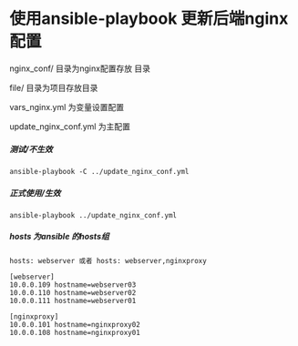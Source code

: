 # 使用ansible-playbook 更新后端nginx配置

nginx_conf/ 目录为nginx配置存放 目录

file/ 目录为项目存放目录

vars_nginx.yml 为变量设置配置

update_nginx_conf.yml 为主配置



##### 测试/不生效
```
ansible-playbook -C ../update_nginx_conf.yml
```


##### 正式使用/生效
```
ansible-playbook ../update_nginx_conf.yml
```

##### hosts 为ansible 的hosts组
```
hosts: webserver 或者 hosts: webserver,nginxproxy

[webserver]
10.0.0.109 hostname=webserver03
10.0.0.110 hostname=webserver02
10.0.0.111 hostname=webserver01

[nginxproxy]
10.0.0.101 hostname=nginxproxy02
10.0.0.108 hostname=nginxproxy01

```
